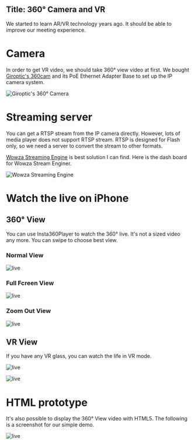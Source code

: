 Title: 360° Camera and VR
---

We started to learn AR/VR technology years ago. It should be able to improve our meeting experience.

# Camera

In order to get VR video, we should take 360° view video at first. We bought [Giroptic's 360cam](https://www.giroptic.com/us/en/360cam) and its PoE Ethernet Adapter Base to set up the IP camera system.

![Giroptic's 360° Camera](../../img_data/research/360°VR1.jpg)

# Streaming server

You can get a RTSP stream from the IP camera directly. However, lots of media player does not support RTSP stream. RTSP is designed for Flash only, so we need a server to convert the stream to other formats.

[Wowza Streaming Engine](https://www.wowza.com/products) is best solution I can find. Here is the dash board for Wowza Stream Enginer.

![Wowza Streaming Engine](../../img_data/research/360°VR2.png)

# Watch the live on iPhone

## 360° View

You can use Insta360Player to watch the 360° live. It's not a sized video any more. You can swipe to choose best view. 

### Normal View 

![live](../../img_data/research/360°VR3.PNG)

### Full Fcreen View

![live](../../img_data/research/360°VR4.PNG)

### Zoom Out View

![live](../../img_data/research/360°VR6.PNG)

## VR View

If you have any VR glass, you can watch the life in VR mode.

![live](../../img_data/research/360°VR8.jpg)

![live](../../img_data/research/360°VR5.PNG)

# HTML prototype

It's also possible to display the 360° View video with HTML5. The following is a screenshot for our simple demo.

![live](../../img_data/research/360°VR7.png)